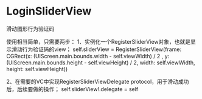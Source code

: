 # LoginSliderView
滑动图形行为验证码

使用相当简单，只需要两步：
1、实例化一个RegisterSliderView对象，也就是显示滑动行为验证码的view；
  self.sliderView = RegisterSliderView(frame: CGRect(x: (UIScreen.main.bounds.width - self.viewWidth) / 2 , y: (UIScreen.main.bounds.height - self.viewHeight) / 2, width: self.viewWidth, height: self.viewHeight))
  
2、在需要的VC中实现RegisterSliderViewDelegate protocol，用于滑动成功后，后续要做的操作；
  self.sliderView!.delegate = self
